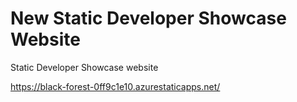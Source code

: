 # New Static Developer Showcase Website

Static Developer Showcase website 

https://black-forest-0ff9c1e10.azurestaticapps.net/
